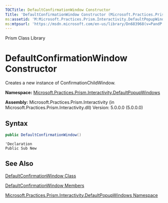 ```yaml
---
TOCTitle: DefaultConfirmationWindow Constructor
Title: 'DefaultConfirmationWindow Constructor (Microsoft.Practices.Prism.Interactivity.DefaultPopupWindows)'
ms:assetid: 'M:Microsoft.Practices.Prism.Interactivity.DefaultPopupWindows.DefaultConfirmationWindow.\#ctor'
ms:mtpsurl: 'https://msdn.microsoft.com/en-us/library/Dn683968(v=PandP.50)'
---
```


Prism Class Library

# DefaultConfirmationWindow Constructor

Creates a new instance of ConfirmationChildWindow.

**Namespace:** [Microsoft.Practices.Prism.Interactivity.DefaultPopupWindows](https://msdn.microsoft.com/en-us/library/microsoft.practices.prism.interactivity.defaultpopupwindows(v=pandp.50))

**Assembly:** Microsoft.Practices.Prism.Interactivity (in Microsoft.Practices.Prism.Interactivity.dll) Version: 5.0.0.0 (5.0.0.0)

## Syntax

```C#
public DefaultConfirmationWindow()
```
```VB
'Declaration
Public Sub New
```

## See Also


[DefaultConfirmationWindow Class](https://msdn.microsoft.com/en-us/library/microsoft.practices.prism.interactivity.defaultpopupwindows.defaultconfirmationwindow(v=pandp.50))

[DefaultConfirmationWindow Members](https://msdn.microsoft.com/en-us/library/microsoft.practices.prism.interactivity.defaultpopupwindows.defaultconfirmationwindow_members(v=pandp.50))

[Microsoft.Practices.Prism.Interactivity.DefaultPopupWindows Namespace](https://msdn.microsoft.com/en-us/library/microsoft.practices.prism.interactivity.defaultpopupwindows(v=pandp.50))
